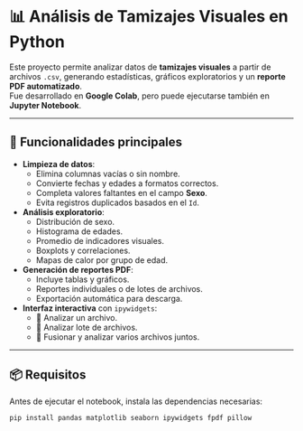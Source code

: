 # 📊 Análisis de Tamizajes Visuales en Python

Este proyecto permite analizar datos de **tamizajes visuales** a partir de archivos `.csv`, generando estadísticas, gráficos exploratorios y un **reporte PDF automatizado**.  
Fue desarrollado en **Google Colab**, pero puede ejecutarse también en **Jupyter Notebook**.

---

## 🚀 Funcionalidades principales
- **Limpieza de datos**:
  - Elimina columnas vacías o sin nombre.
  - Convierte fechas y edades a formatos correctos.
  - Completa valores faltantes en el campo **Sexo**.
  - Evita registros duplicados basados en el `Id`.
- **Análisis exploratorio**:
  - Distribución de sexo.
  - Histograma de edades.
  - Promedio de indicadores visuales.
  - Boxplots y correlaciones.
  - Mapas de calor por grupo de edad.
- **Generación de reportes PDF**:
  - Incluye tablas y gráficos.
  - Reportes individuales o de lotes de archivos.
  - Exportación automática para descarga.
- **Interfaz interactiva** con `ipywidgets`:
  - 📄 Analizar un archivo.
  - 📂 Analizar lote de archivos.
  - 🔗 Fusionar y analizar varios archivos juntos.

---

## 📦 Requisitos
Antes de ejecutar el notebook, instala las dependencias necesarias:

```bash
pip install pandas matplotlib seaborn ipywidgets fpdf pillow
